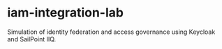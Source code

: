 # iam-integration-lab
Simulation of identity federation and access governance using Keycloak and SailPoint IIQ.
